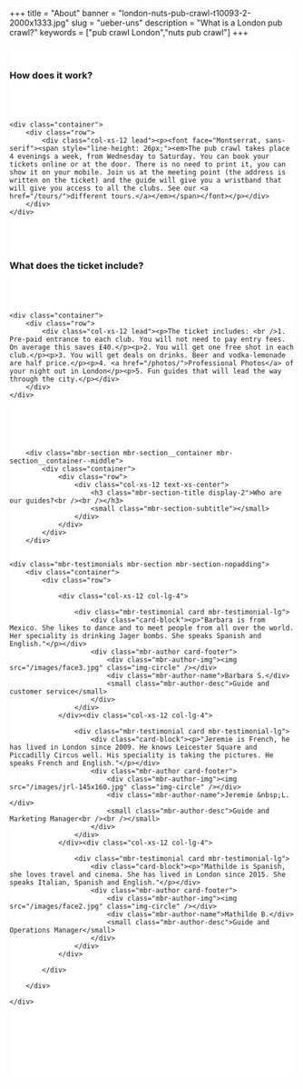 ﻿+++
title = "About"
banner = "london-nuts-pub-crawl-t10093-2-2000x1333.jpg"
slug = "ueber-uns"
description = "What is a London pub crawl?"
keywords = ["pub crawl London","nuts pub crawl"]
+++

<section class="mbr-section mbr-section__container article" id="header3-1k" style="background-color: rgb(255, 255, 255); padding-top: 20px; padding-bottom: 20px;">
    <div class="container">
        <div class="row">
            <div class="col-xs-12">
                <h3 class="mbr-section-title display-2">How does it work?</h3>
                <small class="mbr-section-subtitle"></small>
            </div>
        </div>
    </div>
</section>

<section class="mbr-section article mbr-section__container" id="content2-1l" style="background-color: rgb(255, 255, 255); padding-top: 20px; padding-bottom: 20px;">

    <div class="container">
        <div class="row">
            <div class="col-xs-12 lead"><p><font face="Montserrat, sans-serif"><span style="line-height: 26px;"><em>The pub crawl takes place 4 evenings a week, from Wednesday to Saturday. You can book your tickets online or at the door. There is no need to print it, you can show it on your mobile. Join us at the meeting point (the address is written on the ticket) and the guide will give you a wristband that will give you access to all the clubs. See our <a href="/tours/">different tours.</a></em></span></font></p></div>
        </div>
    </div>

</section>

<section class="mbr-section mbr-section__container article" id="header3-1m" style="background-color: rgb(255, 255, 255); padding-top: 20px; padding-bottom: 20px;">
    <div class="container">
        <div class="row">
            <div class="col-xs-12">
                <h3 class="mbr-section-title display-2">What does the ticket include?</h3>
                <small class="mbr-section-subtitle"></small>
            </div>
        </div>
    </div>
</section>

<section class="mbr-section article mbr-section__container" id="content1-1n" style="background-color: rgb(255, 255, 255); padding-top: 20px; padding-bottom: 20px;">

    <div class="container">
        <div class="row">
            <div class="col-xs-12 lead"><p>The ticket includes: <br />1. Pre-paid entrance to each club. You will not need to pay entry fees. On average this saves £40.</p><p>2. You will get one free shot in each club.</p><p>3. You will get deals on drinks. Beer and vodka-lemonade are half price.</p><p>4. <a href="/photos/">Professional Photos</a> of your night out in London</p><p>5. Fun guides that will lead the way through the city.</p></div>
        </div>
    </div>

</section>

<section class="mbr-section" id="testimonials1-n" style="background-color: rgb(255, 255, 255); padding-top: 40px; padding-bottom: 120px;">



        <div class="mbr-section mbr-section__container mbr-section__container--middle">
            <div class="container">
                <div class="row">
                    <div class="col-xs-12 text-xs-center">
                        <h3 class="mbr-section-title display-2">Who are our guides?<br /><br /></h3>
                        <small class="mbr-section-subtitle"></small>
                    </div>
                </div>
            </div>
        </div>


    <div class="mbr-testimonials mbr-section mbr-section-nopadding">
        <div class="container">
            <div class="row">

                <div class="col-xs-12 col-lg-4">

                    <div class="mbr-testimonial card mbr-testimonial-lg">
                        <div class="card-block"><p>"Barbara is from Mexico. She likes to dance and to meet people from all over the world. Her speciality is drinking Jager bombs. She speaks Spanish and English."</p></div>
                        <div class="mbr-author card-footer">
                            <div class="mbr-author-img"><img src="/images/face3.jpg" class="img-circle" /></div>
                            <div class="mbr-author-name">Barbara S.</div>
                            <small class="mbr-author-desc">Guide and customer service</small>
                        </div>
                    </div>
                </div><div class="col-xs-12 col-lg-4">

                    <div class="mbr-testimonial card mbr-testimonial-lg">
                        <div class="card-block"><p>"Jeremie is French, he has lived in London since 2009. He knows Leicester Square and Piccadilly Circus well. His speciality is taking the pictures. He speaks French and English."</p></div>
                        <div class="mbr-author card-footer">
                            <div class="mbr-author-img"><img src="/images/jrl-145x160.jpg" class="img-circle" /></div>
                            <div class="mbr-author-name">Jeremie &nbsp;L.</div>
                            <small class="mbr-author-desc">Guide and Marketing Manager<br /><br /></small>
                        </div>
                    </div>
                </div><div class="col-xs-12 col-lg-4">

                    <div class="mbr-testimonial card mbr-testimonial-lg">
                        <div class="card-block"><p>"Mathilde is Spanish, she loves travel and cinema. She has lived in London since 2015. She speaks Italian, Spanish and English."</p></div>
                        <div class="mbr-author card-footer">
                            <div class="mbr-author-img"><img src="/images/face2.jpg" class="img-circle" /></div>
                            <div class="mbr-author-name">Mathilde B.</div>
                            <small class="mbr-author-desc">Guide and Operations Manager</small>
                        </div>
                    </div>
                </div>

            </div>

        </div>

    </div>

</section>
